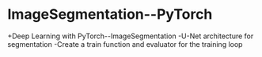 # ImageSegmentation--PyTorch
+Deep Learning with PyTorch--ImageSegmentation
-U-Net architecture for segmentation
-Create a train function and evaluator for the training loop
